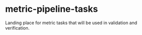 # metric-pipeline-tasks
Landing place for metric tasks that will be used in validation and verification.
